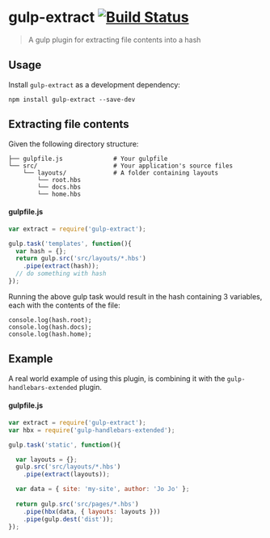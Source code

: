 # gulp-extract [![Build Status](https://travis-ci.org/sandcastle/gulp-extract.svg)](https://travis-ci.org/sandcastle/gulp-extract)
> A gulp plugin for extracting file contents into a hash

## Usage

Install `gulp-extract` as a development dependency:

```shell
npm install gulp-extract --save-dev
```

## Extracting file contents

Given the following directory structure:

```
├── gulpfile.js              # Your gulpfile
└── src/                     # Your application's source files
    └── layouts/             # A folder containing layouts
        └── root.hbs
        └── docs.hbs
        └── home.hbs
```

#### gulpfile.js
```js
var extract = require('gulp-extract');

gulp.task('templates', function(){
  var hash = {};
  return gulp.src('src/layouts/*.hbs')
    .pipe(extract(hash));
  // do something with hash
});
```

Running the above gulp task would result in the hash containing 3 variables, 
each with the contents of the file:

```
console.log(hash.root);
console.log(hash.docs);
console.log(hash.home); 
```

## Example

A real world example of using this plugin, is combining it with the 
`gulp-handlebars-extended` plugin.

#### gulpfile.js
```js
var extract = require('gulp-extract');
var hbx = require('gulp-handlebars-extended');

gulp.task('static', function(){

  var layouts = {};
  gulp.src('src/layouts/*.hbs')
    .pipe(extract(layouts));

  var data = { site: 'my-site', author: 'Jo Jo' };
  
  return gulp.src('src/pages/*.hbs')
    .pipe(hbx(data, { layouts: layouts }))
    .pipe(gulp.dest('dist'));
});
```
